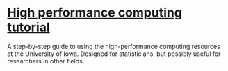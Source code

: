 # [High performance computing tutorial](https://iowabiostat.github.io/hpc/index.html)

A step-by-step guide to using the high-performance computing resources at the University of Iowa.  Designed for statisticians, but possibly useful for researchers in other fields.
